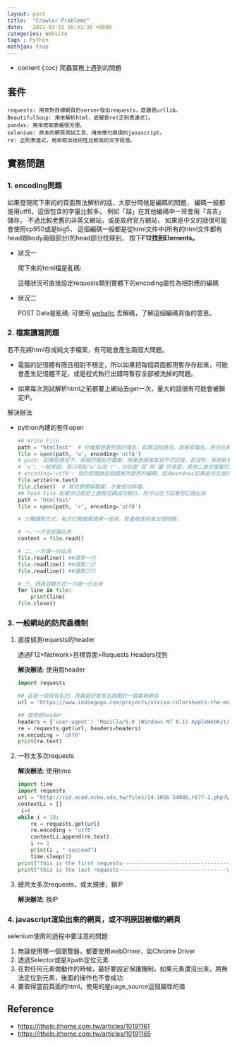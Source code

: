 ```yaml
---
layout: post 
title:  "Crawler Problems"
date:   2021-03-31 10:31:30 +0800 
categories: Website 
tags : Python 
mathjax: true
---
```

* content
{:toc} 
爬蟲實務上遇到的問題



  

## 套件

	requests: 用來對目標網頁的server發出requests，底層是urllib。
	BeautifulSoup: 用來解析html，底層是re(正則表達式)。
	pandas: 用來爬取表格很方便。
	selenium: 原本的網頁測試工具，用來應付麻煩的javascript。
	re: 正則表達式，用來取出技術性比較高的文字段落。

## 實務問題

### 1. encoding問題

如果發現爬下來的的頁面無法解析的話，大部分時候是編碼的問題， 編碼一般都是用utf8，這個包含的字量比較多， 例如「喆」在其他編碼中一班會用「吉吉」儲存， 不過比較老舊的非英文網站，或是政府官方網站，
如果是中文的話很可能會使用cp950或是big5， 這個編碼一般都是從html文件中(所有的html文件都有head跟body兩個部分)的head部分找得到， 按下**F12找到Elements。**

* 狀況一

  爬下來的html檔是亂碼:

  這種狀況可直接設定requests類別實體下的encoding屬性為相對應的編碼

* 狀況二

  POST Data是亂碼:
  可使用 [webatic](https://www.webatic.com/url-convertor)
  去解碼，了解這個編碼背後的意思。

### 2. 檔案讀寫問題

若不先將html存成純文字檔案，有可能會產生兩個大問題。

* 電腦的記憶體有限且相對不穩定，所以如果把每個頁面都用暫存存起來，可能會產生記憶體不足，或是程式執行出錯時暫存全部被洗掉的問題。

* 如果每次測試解析html之前都要上網站去get一次，量大的話很有可能會被鎖定IP。

解決辦法

* python內建的套件open

  ```python
  ## Write File
  path = "htmlTest"  # 你檔案想要存放的檔名，如果沒給路徑、直接寫檔名，將存在與你現在所執行的python檔同一個資料夾中
  file = open(path, 'w', encoding='utf8')
  # path: 如果該路徑下，有相同檔名的檔案，將會直接複寫且不可回復。若沒有，系統則會自動幫你開一個新檔案
  # 'w': 一般來說，我只用到'w'以及'r'，分別是'寫'與'讀'的意思，其他二進位檔案的讀寫方式，各位有興趣可以自行去研究。如果要讀檔案，直接把'w'改成'r'即可。
  # encoding='utf8': 指的是開啟這個檔案所使用的編碼，因為windows如果是中文版的，預設打開編碼是cp950(滿討厭的)，所以在寫入檔案的時候，最好用utf8編碼，裡面的字才不會跑掉。
  file.write(re.text)
  file.close()  # 寫完要關掉檔案，才會成功存檔。
  ## Read File 如果你已經把上面程式碼成功執行，則可以往下試著把它讀出來
  path = "htmlTest"  
  file = open(path, 'r', encoding='utf8')
  
  # 三種讀取方式，每次打開檔案請擇一使用，若重複使用會出現問題。
  
  # 一、一次全部讀出來
  context = file.read()
  
  # 二、一次讀一行出來
  file.readline() ##讀第一行
  file.readline() ##讀第二行
  file.readline() ##讀第三行
  
  # 三、透過迴圈方式一次讀一行出來
  for line in file:
      print(line)
  file.close()
  ```

### 3. 一般網站的防爬蟲機制

1. 直接偵測requests的header

   透過F12>Network>目標頁面>Requests Headers找到

   **解決辦法**: 使用假header
    ```python
    import requests
	
    ## 這是一個很有名的，爬蟲愛好者常去挑戰的一個募資網站
	url = "https://www.indiegogo.com/projects/viviva-colorsheets-the-most-portable-watercolors-painting-travel--4#/"
	
    ## 使用假header
	headers = {'user-agent': 'Mozilla/5.0 (Windows NT 6.1) AppleWebKit/537.36 (KHTML, like Gecko) Chrome/52.0.2743.116 Safari/537.36'}
	re = requests.get(url, headers=headers)
	re.encoding = 'utf8'
	print(re.text)
    ```


2. 一秒太多次requests

   **解決辦法**: 使用time
   ```python
   import time
   import requests
   url = "http://cid.acad.ncku.edu.tw/files/14-1056-54086,r677-1.php?Lang=zh-tw"
   contextLi = []
    i=0
   while i < 10:
       re = requests.get(url)
       re.encoding = 'utf8'
       contextLi.append(re.text)
       i += 1
       print(i , " succeed")
       time.sleep(2) 
   print("this is the first requests----------------------------------\n", contextLi[0])
   print("this is the last requests----------------------------------\n",contextLi[-1])
    ```

3. 總共太多次requests，或太規律，鎖IP

   **解決辦法**: 換IP

### 4. javascript渲染出來的網頁，或不明原因被檔的網頁

selenium使用的過程中要注意的問題:

1. 無論使用哪一個瀏覽器，都要使用webDriver，如Chrome Driver
2. 透過Selector或是Xpath定位元素
3. 在對任何元素做動作的時候，最好要設定保護機制，如果元素還沒出來，將無法定位到元素，後面的操作也不會成功
4. 要取得當前頁面的html，使用的是page_source這個屬性的值

## Reference

* https://ithelp.ithome.com.tw/articles/10191161
* https://ithelp.ithome.com.tw/articles/10191165